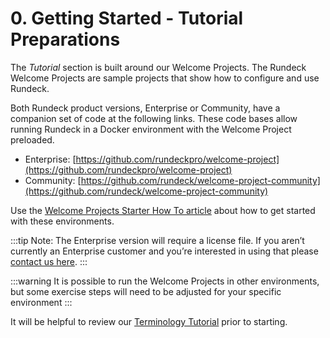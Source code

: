 # 0. Getting Started - Tutorial Preparations

The _Tutorial_ section is built around our Welcome Projects. The Rundeck Welcome Projects are sample projects that show how to configure and use Rundeck.

Both Rundeck product versions, Enterprise or Community, have a companion set of code at the following links. These code bases allow running Rundeck in a Docker environment with the Welcome Project preloaded.

- Enterprise: [https://github.com/rundeckpro/welcome-project](https://github.com/rundeckpro/welcome-project)
- Community: [https://github.com/rundeck/welcome-project-community](https://github.com/rundeck/welcome-project-community)

Use the [Welcome Projects Starter How To article](/learning/howto/welcome-project-starter.md) about how to get started with these environments.

:::tip
Note: The Enterprise version will require a license file. If you aren’t currently an Enterprise customer and you’re interested in using that please [contact us here](https://www.rundeck.com/see-demo).
:::

:::warning
It is possible to run the Welcome Projects in other environments, but some exercise steps will need to be adjusted for your specific environment
:::

It will be helpful to review our [Terminology Tutorial](/learning/tutorial/terminology.md) prior to starting.
